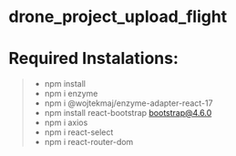 # drone_project_upload_flight
# Required Instalations:
> - npm install
> - npm i enzyme
> - npm i @wojtekmaj/enzyme-adapter-react-17
> - npm install react-bootstrap bootstrap@4.6.0
> - npm i axios
> - npm i react-select
> - npm i react-router-dom
